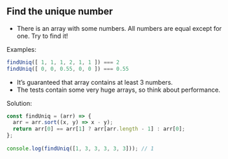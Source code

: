 ## Find the unique number

- There is an array with some numbers. All numbers are equal except for one. Try to find it!

Examples:
```js
findUniq([ 1, 1, 1, 2, 1, 1 ]) === 2
findUniq([ 0, 0, 0.55, 0, 0 ]) === 0.55
```
- It’s guaranteed that array contains at least 3 numbers.
- The tests contain some very huge arrays, so think about performance.

Solution:
```js
const findUniq = (arr) => {
  arr = arr.sort((x, y) => x - y);
  return arr[0] == arr[1] ? arr[arr.length - 1] : arr[0];
};
 
console.log(findUniq([1, 3, 3, 3, 3, 3])); // 1 
```
